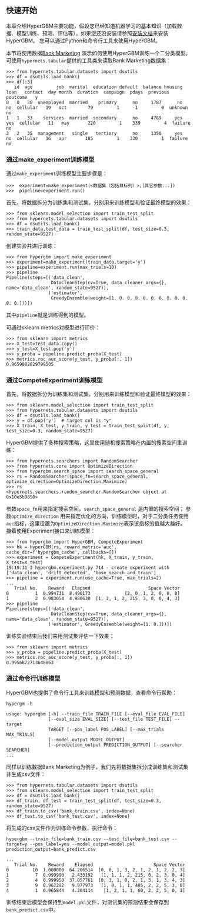 ## 快速开始

本章介绍HyperGBM主要功能，假设您已经知道机器学习的基本知识（加载数据、模型训练、预测、评估等），如果您还没安装请参照[安装文档](installation.md)来安装HyperGBM。
您可以通过Python和命令行工具来使用HyperGBM。

本节将使用数据[Bank Marketing](http://archive.ics.uci.edu/ml/datasets/Bank+Marketing) 演示如何使用HyperGBM训练一个二分类模型。可使用`hypernets.tabular`提供的工具类来读取Bank Marketing数据集： 
```pydocstring
>>> from hypernets.tabular.datasets import dsutils
>>> df = dsutils.load_bank()
>>> df[:3]
   id  age         job  marital  education default  balance housing loan   contact  day month  duration  campaign  pdays  previous poutcome   y
0   0   30  unemployed  married    primary      no     1787      no   no  cellular   19   oct        79         1     -1         0  unknown  no
1   1   33    services  married  secondary      no     4789     yes  yes  cellular   11   may       220         1    339         4  failure  no
2   2   35  management   single   tertiary      no     1350     yes   no  cellular   16   apr       185         1    330         1  failure  no
```

### 通过make_experiment训练模型

通过`make_experiment`训练模型主要步骤是：
```pydocstring
>>>  experiment=make_experiment(<数据集（包括目标列）>,[其它参数...])
>>>  pipeline=experiment.run()
```

首先，将数据拆分为训练集和测试集，分别用来训练模型和验证最终模型的效果：
```pydocstring
>>> from sklearn.model_selection import train_test_split
>>> from hypernets.tabular.datasets import dsutils
>>> df = dsutils.load_bank()
>>> train_data,test_data = train_test_split(df, test_size=0.3, random_state=9527)
```

创建实验并进行训练：

```pydocstring
>>> from hypergbm import make_experiment
>>> experiment=make_experiment(train_data,target='y')
>>> pipeline=experiment.run(max_trials=10)
>>> pipeline
Pipeline(steps=[('data_clean',
                 DataCleanStep(cv=True, data_cleaner_args={}, name='data_clean', random_state=9527)),
                ('estimator',
                 GreedyEnsemble(weight=[1. 0. 0. 0. 0. 0. 0. 0. 0. 0. 0. 0.]))])
```
其中`pipeline`就是训练得到的模型。

可通过sklearn metrics对模型进行评价：
```pydocstring
>>> from sklearn import metrics
>>> X_test=test_data.copy()
>>> y_test=X_test.pop('y')
>>> y_proba = pipeline.predict_proba(X_test)
>>> metrics.roc_auc_score(y_test, y_proba[:, 1])
0.9659882829799505
```

### 通过CompeteExperiment训练模型

首先，将数据拆分为训练集和测试集，分别用来训练模型和验证最终模型的效果：
```pydocstring
>>> from sklearn.model_selection import train_test_split
>>> from hypernets.tabular.datasets import dsutils
>>> df = dsutils.load_bank()
>>> y = df.pop('y')  # target col is "y"
>>> X_train, X_test, y_train, y_test = train_test_split(df, y, test_size=0.3, random_state=9527)
```

HyperGBM提供了多种搜索策略，这里使用随机搜索策略在内置的搜索空间里训练：
```pydocstring
>>> from hypernets.searchers import RandomSearcher
>>> from hypernets.core import OptimizeDirection
>>> from hypergbm.search_space import search_space_general
>>> rs = RandomSearcher(space_fn=search_space_general, optimize_direction=OptimizeDirection.Maximize)
>>> rs
<hypernets.searchers.random_searcher.RandomSearcher object at 0x10e5b9850>
```

参数`space_fn`用来指定搜索空间，`search_space_general` 是内置的搜索空间；
参数`optimize_direction` 用来指定优化的方向，训练模型时，对于二分类任务使用`auc`指标，这里设置为`OptimizeDirection.Maximize`表示该指标的值越大越好。
接着使用Experiment接口来训练模型：
```
>>> from hypergbm import HyperGBM, CompeteExperiment
>>> hk = HyperGBM(rs, reward_metric='auc', cache_dir=f'hypergbm_cache', callbacks=[])
>>> experiment = CompeteExperiment(hk, X_train, y_train, X_test=X_test)
19:19:31 I hypergbm.experiment.py 714 - create experiment with ['data_clean', 'drift_detected', 'base_search_and_train']
>>> pipeline = experiment.run(use_cache=True, max_trials=2)
...
   Trial No.    Reward   Elapsed                      Space Vector
0          1  0.994731  8.490173             [2, 0, 1, 2, 0, 0, 0]
1          2  0.983054  4.980630  [1, 2, 1, 2, 215, 3, 0, 0, 4, 3]
>>> pipeline
Pipeline(steps=[('data_clean',
                 DataCleanStep(cv=True, data_cleaner_args={}, name='data_clean', random_state=9527)),
                ('estimator', GreedyEnsemble(weight=[1. 0.]))])

```

训练实验结束后我们来用测试集评估一下效果：
```pydocstring
>>> from sklearn import metrics
>>> y_proba = pipeline.predict_proba(X_test)
>>> metrics.roc_auc_score(y_test, y_proba[:, 1])
0.9956872713648863
```

### 通过命令行训练模型

HyperGBM也提供了命令行工具来训练模型和预测数据，查看命令行帮助：
```
hypergm -h

usage: hypergbm [-h] --train_file TRAIN_FILE [--eval_file EVAL_FILE]
                [--eval_size EVAL_SIZE] [--test_file TEST_FILE] --target
                TARGET [--pos_label POS_LABEL] [--max_trials MAX_TRIALS]
                [--model_output MODEL_OUTPUT]
                [--prediction_output PREDICTION_OUTPUT] [--searcher SEARCHER]
...
```

同样以训练数据Bank Marketing为例子，我们先将数据集拆分成训练集和测试集并生成csv文件：
```pydocstring
>>> from hypernets.tabular.datasets import dsutils
>>> from sklearn.model_selection import train_test_split
>>> df = dsutils.load_bank()
>>> df_train, df_test = train_test_split(df, test_size=0.3, random_state=9527)
>>> df_train.to_csv('bank_train.csv', index=None)
>>> df_test.to_csv('bank_test.csv', index=None)
```

将生成的csv文件作为训练命令参数，执行命令：
```shell script
hypergbm --train_file=bank_train.csv --test_file=bank_test.csv --target=y --pos_label=yes --model_output=model.pkl prediction_output=bank_predict.csv

...
   Trial No.    Reward    Elapsed                       Space Vector
0         10  1.000000  64.206514  [0, 0, 1, 3, 2, 1, 2, 1, 2, 2, 3]
1          7  0.999990   2.433192   [1, 1, 1, 2, 215, 0, 2, 3, 0, 4]
2          4  0.999950  37.057761  [0, 3, 1, 0, 2, 1, 3, 1, 3, 4, 3]
3          9  0.967292   9.977973   [1, 0, 1, 1, 485, 2, 2, 5, 3, 0]
4          1  0.965844   4.304114    [1, 2, 1, 1, 60, 2, 2, 5, 0, 1]
```

训练结束后模型会保持到`model.pkl`文件，对测试集的预测结果会保存到`bank_predict.csv`中。
